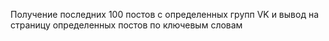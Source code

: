 Получение последних 100 постов с определенных групп VK и вывод на страницу определенных постов по ключевым словам
